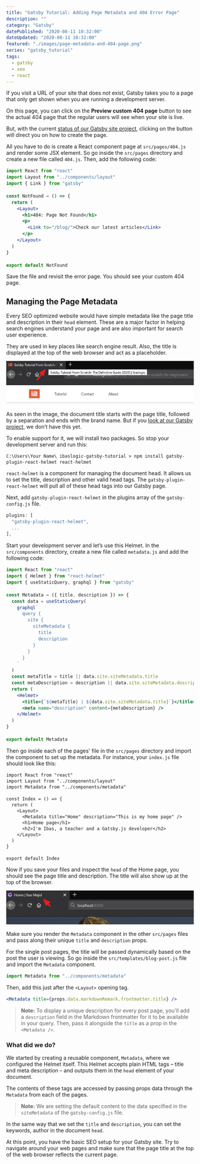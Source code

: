 ```yaml
---
title: "Gatsby Tutorial: Adding Page Metadata and 404 Error Page"
description: ""
category: "Gatsby"
datePublished: "2020-08-11 10:32:00"
dateUpdated: "2020-08-11 10:32:00"
featured: "./images/page-metadata-and-404-page.png"
series: "gatsby_tutorial"
tags:
  - gatsby
  - seo
  - react
---
```


If you visit a URL of your site that does not exist, Gatsby takes you to a page that only get shown when you are running a development server.

On this page, you can click on the **Preview custom 404 page** button to see the actual 404 page that the regular users will see when your site is live.

But, with the current [status of our Gatsby site project](/gatsby-tutorial-from-scratch-for-beginners/ "Gatsby tutorial"), clicking on the button will direct you on how to create the page.

All you have to do is create a React component page at `src/pages/404.js` and render some JSX element. So go inside the `src/pages` directory and create a new file called `404.js`. Then, add the following code:

```jsx
import React from "react"
import Layout from "../components/layout"
import { Link } from "gatsby"

const NotFound = () => {
  return (
    <Layout>
      <h1>404: Page Not Found</h1>
      <p>
        <Link to="/blog/">Check our latest articles</Link>
      </p>
    </Layout>
  )
}

export default NotFound
```

Save the file and revisit the error page. You should see your custom 404 page.

## Managing the Page Metadata

Every SEO optimized website would have simple metadata like the page title and description in their `head` element. These are a major factor in helping search engines understand your page and are also important for search user experience.

They are used in key places like search engine result. Also, the title is displayed at the top of the web browser and act as a placeholder.

![page metadata](./images/page-metadata__.png)

As seen in the image, the document title starts with the page title, followed by a separation and ends with the brand name. But if you [look at our Gatsby project](/gatsby-tutorial-from-scratch-for-beginners/ "Gatsby tutorial"), we don’t have this yet.

To enable support for it, we will install two packages. So stop your development server and run this:

```
C:\Users\Your Name\ ibaslogic-gatsby-tutorial > npm install gatsby-plugin-react-helmet react-helmet
```

`react-helmet` is a component for managing the document head. It allows us to set the title, description and other valid head tags. The `gatsby-plugin-react-helmet` will pull all of these head tags into our Gatsby page.

Next, add `gatsby-plugin-react-helmet` in the plugins array of the `gatsby-config.js` file.

```js
plugins: [
  "gatsby-plugin-react-helmet",
  ...
],
```

Start your development server and let’s use this Helmet. In the `src/components` directory, create a new file called `metadata.js` and add the following code:

```jsx
import React from "react"
import { Helmet } from "react-helmet"
import { useStaticQuery, graphql } from "gatsby"

const Metadata = ({ title, description }) => {
  const data = useStaticQuery(
    graphql`
      query {
        site {
          siteMetadata {
            title
            description
          }
        }
      }
    `
  )
  const metaTitle = title || data.site.siteMetadata.title
  const metaDescription = description || data.site.siteMetadata.description
  return (
    <Helmet>
      <title>{`${metaTitle} | ${data.site.siteMetadata.title}`}</title>
      <meta name="description" content={metaDescription} />
    </Helmet>
  )
}

export default Metadata
```

Then go inside each of the pages' file in the `src/pages` directory and import the component to set up the metadata. For instance, your `index.js` file should look like this:

```jsx{3,8}
import React from "react"
import Layout from "../components/layout"
import Metadata from "../components/metadata"

const Index = () => {
  return (
    <Layout>
      <Metadata title="Home" description="This is my home page" />
      <h1>Home page</h1>
      <h2>I'm Ibas, a teacher and a Gatsby.js developer</h2>
    </Layout>
  )
}

export default Index
```

Now if you save your files and inspect the `head` of the Home page, you should see the page title and description. The title will also show up at the top of the browser.

![home metadata](./images/home-metadata_.png)

Make sure you render the `Metadata` component in the other `src/pages` files and pass along their unique `title` and `description` props.

For the single post pages, the title will be passed dynamically based on the post the user is viewing. So go inside the `src/templates/blog-post.js` file and import the `Metadata` component.

```js
import Metadata from "../components/metadata"
```

Then, add this just after the `<Layout>` opening tag.

```jsx
<Metadata title={props.data.markdownRemark.frontmatter.title} />
```

> **Note:** To display a unique description for every post page, you'll add a `description` field in the Markdown frontmatter for it to be available in your query. Then, pass it alongside the `title` as a prop in the `<Metadata />`.

### What did we do?

We started by creating a reusable component, `Metadata`, where we configured the Helmet itself. This Helmet accepts plain HTML tags – title and meta description – and outputs them in the `head` element of your document.

The contents of these tags are accessed by passing props data through the `Metadata` from each of the pages.

> **Note:** We are setting the default content to the data specified in the `siteMetadata` of the `gatsby-config.js` file.

In the same way that we set the `title` and `description`, you can set the keywords, author in the document `head`.

At this point, you have the basic SEO setup for your Gatsby site. Try to navigate around your web pages and make sure that the page title at the top of the web browser reflects the current page.

<PostNextUnit heading="Next part: Deploying Site to Netlify" btnLabel="continue" url="/deploy-gatsby-to-netlify/" />
